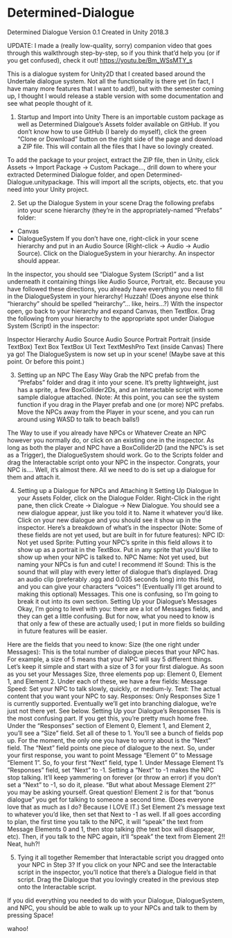 # Determined-Dialogue

Determined Dialogue
Version 0.1
Created in Unity 2018.3

UPDATE: I made a (really low-quality, sorry) companion video that goes through this walkthrough step-by-step, so if you think that’d help you (or if you get confused), check it out! https://youtu.be/Bm_WSsMTY_s

This is a dialogue system for Unity2D that I created based around the Undertale dialogue system. Not all the functionality is there yet (in fact, I have many more features that I want to add!), but with the semester coming up, I thought I would release a stable version with some documentation and see what people thought of it.

1. Startup and Import into Unity
There is an importable custom package as well as Determined Dialgoue’s Assets folder available on GitHub. If you don’t know how to use GitHub (I barely do myself), click the green “Clone or Download” button on the right side of the page and download a ZIP file. This will contain all the files that I have so lovingly created.

To add the package to your project, extract the ZIP file, then in Unity, click Assets -> Import Package -> Custom Package…, drill down to where your extracted Determined Dialogue folder, and open Determined-Dialogue.unitypackage. This will import all the scripts, objects, etc. that you need into your Unity project.

2. Set up the Dialogue System in your scene
Drag the following prefabs into your scene hierarchy (they’re in the appropriately-named “Prefabs” folder:
- Canvas
- DialogueSystem
If you don’t have one, right-click in your scene hierarchy and put in an Audio Source (Right-click → Audio → Audio Source).
Click on the DialogueSystem in your hierarchy. An inspector should appear.

In the inspector, you should see “Dialogue System (Script)” and a list underneath it containing things like Audio Source, Portrait, etc. Because you have followed these directions, you already have everything you need to fill in the DialogueSystem in your hierarchy! Huzzah! (Does anyone else think “hierarchy” should be spelled “heirarchy”... like, heirs…?)
With the inspector open, go back to your hierarchy and expand Canvas, then TextBox.
Drag the following from your hierarchy to the appropriate spot under Dialogue System (Script) in the inspector:


Inspector
Hierarchy
Audio Source
Audio Source
Portrait
Portrait (inside TextBox)
Text Box
TextBox
UI Text
TextMeshPro Text (inside Canvas)
There ya go! The DialogueSystem is now set up in your scene! (Maybe save at this point. Or before this point.)

3. Setting up an NPC
The Easy Way
Grab the NPC prefab from the “Prefabs” folder and drag it into your scene. It’s pretty lightweight, just has a sprite, a few BoxCollider2Ds, and an Interactable script with some sample dialogue attached. (Note: At this point, you can see the system function if you drag in the Player prefab and one (or more) NPC prefabs. Move the NPCs away from the Player in your scene, and you can run around using WASD to talk to beach balls!)

The Way to use if you already have NPCs or Whatever
Create an NPC however you normally do, or click on an existing one in the inspector. As long as both the player and NPC have a BoxCollider2D (and the NPC’s is set as a Trigger), the DialogueSystem should work.
Go to the Scripts folder and drag the Interactable script onto your NPC in the inspector. Congrats, your NPC is…. Well, it’s almost there. All we need to do is set up a dialogue for them and attach it.

4. Setting up a Dialogue for NPCs and Attaching It
Setting Up Dialogue
In your Assets Folder, click on the Dialogue Folder.
Right-Click in the right pane, then click Create → Dialogue → New Dialogue. You should see a new dialogue appear, just like you told it to. Name it whatever you’d like.
Click on your new dialogue and you should see it show up in the inspector.
Here’s a breakdown of what’s in the inspector (Note: Some of these fields are not yet used, but are built in for future features):
NPC ID: Not yet used
Sprite: Putting your NPC’s sprite in this field allows it to show up as a portrait in the TextBox. Put in any sprite that you’d like to show up when your NPC is talked to.
NPC Name: Not yet used, but naming your NPCs is fun and cute! I recommend it!
Sound: This is the sound that will play with every letter of dialogue that’s displayed. Drag an audio clip (preferably .ogg and 0.035 seconds long) into this field, and you can give your characters “voices”! (Eventually I’ll get around to making this optional)
Messages. This one is confusing, so I’m going to break it out into its own section.
Setting Up your Dialogue’s Messages
Okay, I’m going to level with you: there are a lot of Messages fields, and they can get a little confusing. But for now, what you need to know is that only a few of these are actually used; I put in more fields so building in future features will be easier.

Here are the fields that you need to know:
Size (the one right under Messages): This is the total number of dialogue pieces that your NPC has. For example, a size of 5 means that your NPC will say 5 different things. Let’s keep it simple and start with a size of 3 for your first dialogue.
As soon as you set your Messages Size, three elements pop up: Element 0, Element 1, and Element 2. Under each of these, we have a few fields:
Message Speed: Set your NPC to talk slowly, quickly, or medium-ly.
Text: The actual content that you want your NPC to say.
Responses: Only Responses Size 1 is currently supported. Eventually we’ll get into branching dialogue, we’re just not there yet. See below.
Setting Up your Dialogue’s Responses
This is the most confusing part. If you get this, you’re pretty much home free.
Under the “Responses” section of Element 0, Element 1, and Element 2, you’ll see a “Size” field. Set all of these to 1. You’ll see a bunch of fields pop up. For the moment, the only one you have to worry about is the “Next” field.
The “Next” field points one piece of dialogue to the next. So, under your first response, you want to point Message “Element 0” to Message “Element 1”. So, fo your first “Next” field, type 1.
Under Message Element 1’s “Responses” field, set “Next” to -1. Setting a “Next” to -1 makes the NPC stop talking. It’ll keep yammering on forever (or throw an error) if you don’t set a “Next” to -1, so do it, please.
“But what about Message Element 2?” you may be asking yourself. Great question! Element 2 is for that “bonus dialogue” you get for talking to someone a second time. (Does everyone love that as much as I do? Because I LOVE IT.)
Set Element 2’s message text to whatever you’d like, then set that Next to -1 as well. If all goes according to plan, the first time you talk to the NPC, it will “speak” the text from Message Elements 0 and 1, then stop talking (the text box will disappear, etc). Then, if you talk to the NPC again, it’ll “speak” the text from Element 2!! Neat, huh?!

5. Tying it all together
Remember that Interactable script you dragged onto your NPC in Step 3? If you click on your NPC and see the Interactable script in the inspector, you’ll notice that there’s a Dialogue field in that script. Drag the Dialogue that you lovingly created in the previous step onto the Interactable script.

If you did everything you needed to do with your Dialogue, DialogueSystem, and NPC, you should be able to walk up to your NPCs and talk to them by pressing Space!

wahoo!
